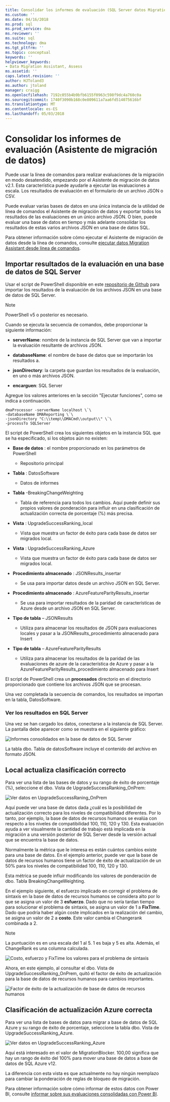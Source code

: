 ```yaml
---
title: Consolidar los informes de evaluación (SQL Server datos Migration Assistant) | Documentos de Microsoft
ms.custom: ''
ms.date: 04/16/2018
ms.prod: sql
ms.prod_service: dma
ms.reviewer: ''
ms.suite: sql
ms.technology: dma
ms.tgt_pltfrm: ''
ms.topic: conceptual
keywords: ''
helpviewer_keywords:
- Data Migration Assistant, Assess
ms.assetid: ''
caps.latest.revision: ''
author: HJToland3
ms.author: jtoland
manager: craigg
ms.openlocfilehash: 7192c055b4b9bfb6155f0963c598f9dc4a760c0a
ms.sourcegitcommit: 1740f3090b168c0e809611a7aa6fd514075616bf
ms.translationtype: MT
ms.contentlocale: es-ES
ms.lasthandoff: 05/03/2018
---
```

# <a name="consolidate-assessment-reports-data-migration-assistant"></a>Consolidar los informes de evaluación (Asistente de migración de datos)

Puede usar la línea de comandos para realizar evaluaciones de la migración en modo desatendido, empezando por el Asistente de migración de datos v2.1. Esta característica puede ayudarle a ejecutar las evaluaciones a escala. Los resultados de evaluación en el formulario de un archivo JSON o CSV.

Puede evaluar varias bases de datos en una única instancia de la utilidad de línea de comandos el Asistente de migración de datos y exportar todos los resultados de las evaluaciones en un único archivo JSON. O bien, puede evaluar una base de datos en tiempo y más adelante consolidar los resultados de estas varios archivos JSON en una base de datos SQL.

Para obtener información sobre cómo ejecutar el Asistente de migración de datos desde la línea de comandos, consulte [ejecutar datos Migration Assistant desde línea de comandos](../dma/dma-commandline.md). 


## <a name="import-assessment-results-into-a-sql-server-database"></a>Importar resultados de la evaluación en una base de datos de SQL Server

Usar el script de PowerShell disponible en este [repositorio de Github](https://github.com/Microsoft/sql-server-samples/tree/master/samples/features/data-migration-assistant) para importar los resultados de la evaluación de los archivos JSON en una base de datos de SQL Server.

> [!NOTE]
> PowerShell v5 o posterior es necesario.

Cuando se ejecuta la secuencia de comandos, debe proporcionar la siguiente información: 

- **serverName**: nombre de la instancia de SQL Server que van a importar la evaluación resultante de archivos JSON.

- **databaseName**: el nombre de base de datos que se importarán los resultados a.

- **jsonDirectory**: la carpeta que guardan los resultados de la evaluación, en uno o más archivos JSON.

- **encarguen**: SQL Server

Agregue los valores anteriores en la sección "Ejecutar funciones", como se indica a continuación.

```
dmaProcessor -serverName localhost \`\
-databaseName DMAReporting \`\
-jsonDirectory "C:\\temp\\DMACmd\\output\\" \`\
-processTo SQLServer
```

El script de PowerShell crea los siguientes objetos en la instancia SQL que se ha especificado, si los objetos aún no existen:

- **Base de datos** : el nombre proporcionado en los parámetros de PowerShell

  - Repositorio principal

- **Tabla** : DatosSoftware

  - Datos de informes

- **Tabla** -BreakingChangeWeighting

  - Tabla de referencia para todos los cambios. Aquí puede definir sus propios valores de ponderación para influir en una clasificación de actualización correcta de porcentaje (%) más precisa.

- **Vista** : UpgradeSuccessRanking\_local

  - Vista que muestra un factor de éxito para cada base de datos ser migrados local.

- **Vista** : UpgradeSuccessRanking\_Azure

  - Vista que muestra un factor de éxito para cada base de datos ser migrados local.

- **Procedimiento almacenado** : JSONResults\_insertar

  - Se usa para importar datos desde un archivo JSON en SQL Server.

- **Procedimiento almacenado** : AzureFeatureParityResults\_insertar

  - Se usa para importar resultados de la paridad de características de Azure desde un archivo JSON en SQL Server.

- **Tipo de tabla** – JSONResults

  - Utiliza para almacenar los resultados de JSON para evaluaciones locales y pasar a la JSONResults\_procedimiento almacenado para Insert

- **Tipo de tabla** – AzureFeatureParityResults

  - Utiliza para almacenar los resultados de la paridad de las evaluaciones de azure de la característica de Azure y pasar a la AzureFeatureParityResults\_procedimiento almacenado para Insert

El script de PowerShell crea un **procesados** directorio en el directorio proporcionado que contiene los archivos JSON que se procesan.

Una vez completada la secuencia de comandos, los resultados se importan en la tabla, DatosSoftware.

### <a name="viewing-the-results-in-sql-server"></a>Ver los resultados en SQL Server

Una vez se han cargado los datos, conectarse a la instancia de SQL Server. La pantalla debe aparecer como se muestra en el siguiente gráfico:

![Informes consolidados en la base de datos de SQL Server](../dma/media/DMAReportingDatabase.png)

La tabla dbo. Tabla de datosSoftware incluye el contenido del archivo en formato JSON.

## <a name="on-premises-upgrade-success-ranking"></a>Local actualiza clasificación correcto

Para ver una lista de las bases de datos y su rango de éxito de porcentaje (%), seleccione el dbo. Vista de UpgradeSuccessRanking_OnPrem:

![Ver datos en UpgradeSuccessRaning_OnPrem](../dma/media/UpgradeSuccessRankingView.png)

Aquí puede ver una base de datos dada ¿cuál es la posibilidad de actualización correcto para los niveles de compatibilidad diferentes. Por lo tanto, por ejemplo, la base de datos de recursos humanos se evalúa con respecto a los niveles de compatibilidad 100, 110, 120 y 130. Esta evaluación ayuda a ver visualmente la cantidad de trabajo está implicada en la migración a una versión posterior de SQL Server desde la versión actual que se encuentra la base de datos.

Normalmente la métrica que le interesa es están cuántos cambios existe para una base de datos. En el ejemplo anterior, puede ver que la base de datos de recursos humanos tiene un factor de éxito de actualización de un 50% para los niveles de compatibilidad 100, 110, 120 y 130.

Esta métrica se puede influir modificando los valores de ponderación de dbo. Tabla BreakingChangeWeighting.

En el ejemplo siguiente, el esfuerzo implicado en corregir el problema de sintaxis en la base de datos de recursos humanos se considera alto por lo que se asigna un valor de 3 **esfuerzo**. Dado que no sería tardan tiempo para solucionar el problema de sintaxis, se asigna un valor de 1 a **FixTime**. Dado que podría haber algún coste implicados en la realización del cambio, se asigna un valor de 2 a **costo**. Este valor cambia el Changerank combinada a 2.

> [!NOTE]
> La puntuación es en una escala del 1 al 5.  1 es baja y 5 es alta. Además, el ChangeRank es una columna calculada.

![Costo, esfuerzo y FixTime los valores para el problema de sintaxis](../dma/media/SyntaxIssueEffort.png)

Ahora, en este ejemplo, al consultar el dbo. Vista de UpgradeSuccessRanking_OnPrem, quitó el factor de éxito de actualización para la base de datos de recursos humanos para cambios importantes.

![Factor de éxito de la actualización de base de datos de recursos humanos](../dma/media/UpgradeSuccessFactor_HR.png)

## <a name="azure-upgrade-success-ranking"></a>Clasificación de actualización Azure correcta

Para ver una lista de bases de datos para migrar a base de datos de SQL Azure y su rango de éxito de porcentaje, seleccione la tabla dbo. Vista de UpgradeSuccessRanking_Azure.

![Ver datos en UpgradeSuccessRanking_Azure](../dma/media/UpgradeSuccessRankingView_Azure.png)

Aquí está interesado en el valor de MigrationBlocker. 100,00 significa que hay un rango de éxito del 100% para mover una base de datos a base de datos de SQL Azure v12.

La diferencia con esta vista es que actualmente no hay ningún reemplazo para cambiar la ponderación de reglas de bloqueo de migración.

Para obtener información sobre cómo informar de estos datos con Power BI, consulte [informar sobre sus evaluaciones consolidadas con Power BI](../dma/dma-powerbiassesreport.md).
